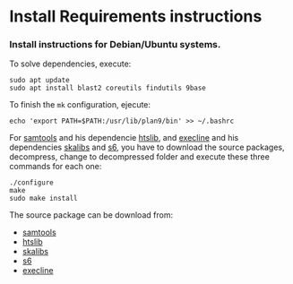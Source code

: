 # Install Requirements instructions

### Install instructions for Debian/Ubuntu systems.

To solve dependencies, execute: 

```
sudo apt update
sudo apt install blast2 coreutils findutils 9base
```

To finish the `mk` configuration, ejecute:

```
echo 'export PATH=$PATH:/usr/lib/plan9/bin' >> ~/.bashrc
```

For [samtools](http://www.htslib.org/download/) and his dependencie [htslib](http://www.htslib.org/download/), and [execline](http://skarnet.org/software/execline/) and his dependencies [skalibs](http://skarnet.org/software/skalibs/) and [s6](http://skarnet.org/software/s6/), you have to download the source packages, decompress, change to decompressed folder and execute these three commands for each one:

```
./configure
make
sudo make install
```

The source package can be download from:

  - [samtools](http://www.htslib.org/download/)
  - [htslib](http://www.htslib.org/download/)
  - [skalibs](http://skarnet.org/software/skalibs/)
  - [s6](http://skarnet.org/software/s6/)
  - [execline](http://skarnet.org/software/execline/)